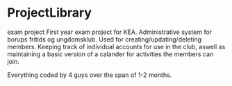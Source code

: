 # ProjectLibrary
exam project
First year exam project for KEA.
Administrative system for borups fritids og ungdomsklub. Used for creating/updating/deleting members. Keeping track of individual 
accounts for use in the club, aswell as maintaining a basic version of a calander for activities the members can join.

Everything coded by 4 guys over the span of 1-2 months.
